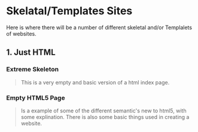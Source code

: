 # Skelatal/Templates Sites

Here is where there will be a number of different skeletal and/or Templalets of websites. 

## 1. Just HTML
   ### Extreme Skeleton
   > This is a very empty and basic version of a html index page.
   ### Empty HTML5 Page
   > Is a example of some of the different semantic's new to html5,
   > with some explination. There is also some basic things used 
   > in creating a website.
